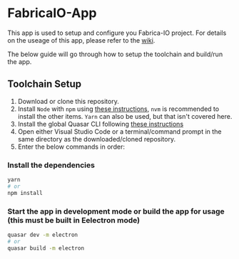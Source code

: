 # FabricaIO-App
This app is used to setup and configure you Fabrica-IO project. For details on the useage of this app, please refer to the [wiki](https://github.com/FabricaIO/FabricaIO-App/wiki/App-Usage).

The below guide will go through how to setup the toolchain and build/run the app.

## Toolchain Setup
1. Download or clone this repository.
2. Install `Node` with `npm` using [these instructions](https://docs.npmjs.com/downloading-and-installing-node-js-and-npm/), `nvm` is recommended to install the other items. `Yarn` can also be used, but that isn't covered here.
3. Install the global Quasar CLI following [these instructions](https://quasar.dev/start/quick-start#optional-install-the-global-cli)
4. Open either Visual Studio Code or a terminal/command prompt in the same directory as the downloaded/cloned repository.
5. Enter the below commands in order:

### Install the dependencies
```bash
yarn
# or
npm install
```

### Start the app in development mode or build the app for usage (this must be built in Eelectron mode)
```bash
quasar dev -m electron
# or
quasar build -m electron
```
